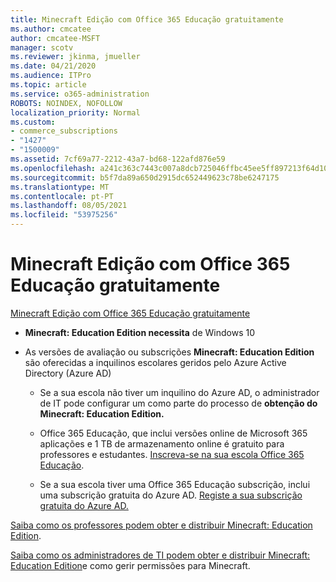 ```yaml
---
title: Minecraft Edição com Office 365 Educação gratuitamente
ms.author: cmcatee
author: cmcatee-MSFT
manager: scotv
ms.reviewer: jkinma, jmueller
ms.date: 04/21/2020
ms.audience: ITPro
ms.topic: article
ms.service: o365-administration
ROBOTS: NOINDEX, NOFOLLOW
localization_priority: Normal
ms.custom:
- commerce_subscriptions
- "1427"
- "1500009"
ms.assetid: 7cf69a77-2212-43a7-bd68-122afd876e59
ms.openlocfilehash: a241c363c7443c007a8dcb725046ffbc45ee5ff897213f64d109eab8a4fc4ff4
ms.sourcegitcommit: b5f7da89a650d2915dc652449623c78be6247175
ms.translationtype: MT
ms.contentlocale: pt-PT
ms.lasthandoff: 08/05/2021
ms.locfileid: "53975256"
---
```

# <a name="minecraft-edition-with-office-365-education-for-free"></a>Minecraft Edição com Office 365 Educação gratuitamente

[Minecraft Edição com Office 365 Educação gratuitamente](https://docs.microsoft.com/education/windows/get-minecraft-for-education)
  
- **Minecraft: Education Edition necessita** de Windows 10

- As versões de avaliação ou subscrições **Minecraft: Education Edition** são oferecidas a inquilinos escolares geridos pelo Azure Active Directory (Azure AD)

  - Se a sua escola não tiver um inquilino do Azure AD, o administrador de IT pode configurar um como parte do processo de [](https://docs.microsoft.com/education/windows/school-get-minecraft) **obtenção do Minecraft: Education Edition.**

  - Office 365 Educação, que inclui versões online de Microsoft 365 aplicações e 1 TB de armazenamento online é gratuito para professores e estudantes. [Inscreva-se na sua escola Office 365 Educação](https://www.microsoft.com/education/products/office).

  - Se a sua escola tiver uma Office 365 Educação subscrição, inclui uma subscrição gratuita do Azure AD. [Registe a sua subscrição gratuita do Azure AD.](https://msdn.microsoft.com/library/windows/hardware/mt703369%28v=vs.85%29.aspx)

[Saiba como os professores podem obter e distribuir Minecraft: Education Edition](https://docs.microsoft.com/education/windows/teacher-get-minecraft).
  
[Saiba como os administradores de TI podem obter e distribuir Minecraft: Education Edition](https://docs.microsoft.com/education/windows/school-get-minecraft)e como gerir permissões para Minecraft.